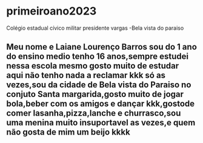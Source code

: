 # primeiroano2023
Colégio estadual cívico militar presidente vargas -Bela vista do paraiso

## Meu nome e Laiane Lourenço Barros sou do 1 ano do ensino medio tenho 16 anos,sempre estudei nessa escola mesmo gosto muito de estudar aqui não tenho nada a reclamar kkk só as vezes,sou da cidade de Bela vista do Paraiso no conjuto Santa margarida,gosto muito de jogar bola,beber com os amigos e dançar kkk,gostode comer lasanha,pizza,lanche e churrasco,sou uma menina muito insuportavel as vezes,e quem não gosta de mim um beijo kkkk

